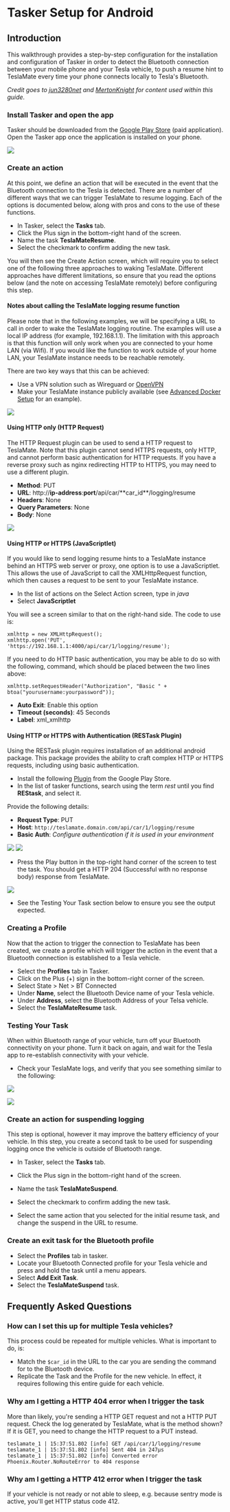 # Tasker Setup for Android

## Introduction

This walkthrough provides a step-by-step configuration for the installation and configuration of Tasker in order to detect the Bluetooth connection between your mobile phone and your Tesla vehicle, to push a resume hint to TeslaMate every time your phone connects locally to Tesla's Bluetooth.

_Credit goes to [jun3280net](https://github.com/jun3280net) and [MertonKnight](https://github.com/MertonKnight) for content used within this guide._

### Install Tasker and open the app

Tasker should be downloaded from the [Google Play Store](https://play.google.com/store) (paid application). Open the Tasker app once the application is installed on your phone.

![](../../images/tasker-create-action.png)

### Create an action

At this point, we define an action that will be executed in the event that the Bluetooth connection to the Tesla is detected. There are a number of different ways that we can trigger TeslaMate to resume logging. Each of the options is documented below, along with pros and cons to the use of these functions.

- In Tasker, select the **Tasks** tab.
- Click the Plus sign in the bottom-right hand of the screen.
- Name the task **TeslaMateResume**.
- Select the checkmark to confirm adding the new task.

You will then see the Create Action screen, which will require you to select one of the following three approaches to waking TeslaMate. Different approaches have different limitations, so ensure that you read the options below (and the note on accessing TeslaMate remotely) before configuring this step.

#### Notes about calling the TeslaMate logging resume function

Please note that in the following examples, we will be specifying a URL to call in order to wake the TeslaMate logging routine. The examples will use a local IP address (for example, 192.168.1.1). The limitation with this approach is that this function will only work when you are connected to your home LAN (via Wifi). If you would like the function to work outside of your home LAN, your TeslaMate instance needs to be reachable remotely.

There are two key ways that this can be achieved:

- Use a VPN solution such as Wireguard or [OpenVPN](https://github.com/adriankumpf/teslamate/issues/102#issuecomment-531497214)
- Make your TeslaMate instance publicly available (see [Advanced Docker Setup](../../installation/docker_advanced.md) for an example).

![](../../images/tasker-http.png)

#### Using HTTP only (HTTP Request)

The HTTP Request plugin can be used to send a HTTP request to TeslaMate. Note that this plugin cannot send HTTPS requests, only HTTP, and cannot perform basic authentication for HTTP requests. If you have a reverse proxy such as nginx redirecting HTTP to HTTPS, you may need to use a different plugin.

- **Method**: PUT
- **URL**: http://**ip-address**:**port**/api/car/**car_id\**/logging/resume
- **Headers**: None
- **Query Parameters**: None
- **Body**: None

![](../../images/tasker-scriptlet.png)

#### Using HTTP or HTTPS (JavaScriptlet)

If you would like to send logging resume hints to a TeslaMate instance behind an HTTPS web server or proxy, one option is to use a JavaScriptlet. This allows the use of JavaScript to call the XMLHttpRequest function, which then causes a request to be sent to your TeslaMate instance.

- In the list of actions on the Select Action screen, type in _java_
- Select **JavaScriptlet**

You will see a screen similar to that on the right-hand side. The code to use is:

```
xmlhttp = new XMLHttpRequest();
xmlhttp.open('PUT', 'https://192.168.1.1:4000/api/car/1/logging/resume');
```

If you need to do HTTP basic authentication, you may be able to do so with the following, command, which should be placed between the two lines above:

```
xmlhttp.setRequestHeader("Authorization", "Basic " + btoa("yourusername:yourpassword"));
```

- **Auto Exit**: Enable this option
- **Timeout (seconds)**: 45 Seconds
- **Label**: xml_xmlhttp

#### Using HTTP or HTTPS with Authentication (RESTask Plugin)

Using the RESTask plugin requires installation of an additional android package. This package provides the ability to craft complex HTTP or HTTPS requests, including using basic authentication.

- Install the following [Plugin](https://play.google.com/store/apps/details?id=com.freehaha.restask&hl=en_US) from the Google Play Store.
- In the list of tasker functions, search using the term _rest_ until you find **REStask**, and select it.

Provide the following details:

- **Request Type**: PUT
- **Host**: `http://teslamate.domain.com/api/car/1/logging/resume`
- **Basic Auth**: _Configure authentication if it is used in your environment_

![](../../images/restask-config1.png) ![](../../images/restask-config2.png)

- Press the Play button in the top-right hand corner of the screen to test the task. You should get a HTTP 204 (Successful with no response body) response from TeslaMate.

![](../../images/http_204.png)

- See the Testing Your Task section below to ensure you see the output expected.

### Creating a Profile

Now that the action to trigger the connection to TeslaMate has been created, we create a profile which will trigger the action in the event that a Bluetooth connection is established to a Tesla vehicle.

- Select the **Profiles** tab in Tasker.
- Click on the Plus (+) sign in the bottom-right corner of the screen.
- Select State > Net > BT Connected
- Under **Name**, select the Bluetooth Device name of your Tesla vehicle.
- Under **Address**, select the Bluetooth Address of your Telsa vehicle.
- Select the **TeslaMateResume** task.

### Testing Your Task

When within Bluetooth range of your vehicle, turn off your Bluetooth connectivity on your phone. Turn it back on again, and wait for the Tesla app to re-establish connectivity with your vehicle.

- Check your TeslaMate logs, and verify that you see something similar to the following:

![](../../images/teslamate-console-resume.png)

![](../../images/tasker-exit-task.png)

### Create an action for suspending logging

This step is optional, however it may improve the battery efficiency of your vehicle. In this step, you create a second task to be used for suspending logging once the vehicle is outside of Bluetooth range.

- In Tasker, select the **Tasks** tab.
- Click the Plus sign in the bottom-right hand of the screen.
- Name the task **TeslaMateSuspend**.
- Select the checkmark to confirm adding the new task.

- Select the same action that you selected for the initial resume task, and change the suspend in the URL to resume.

### Create an exit task for the Bluetooth profile

- Select the **Profiles** tab in tasker.
- Locate your Bluetooth Connected profile for your Tesla vehicle and press and hold the task until a menu appears.
- Select **Add Exit Task**.
- Select the **TeslaMateSuspend** task.

## Frequently Asked Questions

### How can I set this up for multiple Tesla vehicles?

This process could be repeated for multiple vehicles. What is important to do, is:

- Match the `$car_id` in the URL to the car you are sending the command for to the Bluetooth device.
- Replicate the Task and the Profile for the new vehicle. In effect, it requires following this entire guide for each vehicle.

### Why am I getting a HTTP 404 error when I trigger the task

More than likely, you're sending a HTTP GET request and not a HTTP PUT request. Check the log generated by TeslaMate, what is the method shown? If it is GET, you need to change the HTTP request to a PUT instead.

```
teslamate_1 | 15:37:51.802 [info] GET /api/car/1/logging/resume
teslamate_1 | 15:37:51.802 [info] Sent 404 in 247µs
teslamate_1 | 15:37:51.802 [info] Converted error Phoenix.Router.NoRouteError to 404 response
```

### Why am I getting a HTTP 412 error when I trigger the task

If your vehicle is not ready or not able to sleep, e.g. because sentry mode is active, you'll get HTTP status code 412.
